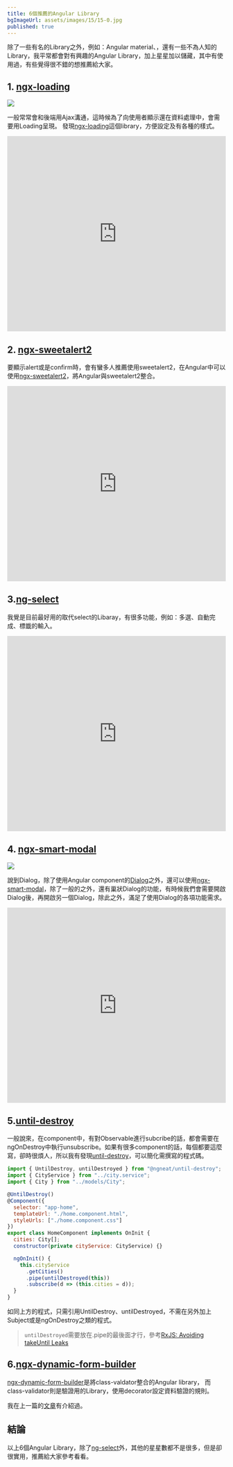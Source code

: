 ```yaml
---
title: 6個推薦的Angular Library
bgImageUrl: assets/images/15/15-0.jpg
published: true
---
```

除了一些有名的Library之外，例如：Angular material、，還有一些不為人知的Library，我平常都會對有興趣的Angular Library，加上星星加以儲藏，其中有使用過，有些覺得很不錯的想推薦給大家。

## 1. [ngx-loading](https://github.com/Zak-C/ngx-loading)

<img class="img-responsive" src="assets/images/15/15-1.gif"/>

一般常常會和後端用Ajax溝通，這時候為了向使用者顯示還在資料處理中，會需要用Loading呈現。
發現[ngx-loading](https://github.com/Zak-C/ngx-loading)這個library，方便設定及有各種的樣式。

<iframe width="100%" height="450" frameborder="0" src="https://stackblitz.com/edit/ngx-loading-blog?embed=1&file=src/app/app.component.html" ></iframe>

## 2. [ngx-sweetalert2](https://github.com/sweetalert2/ngx-sweetalert2)

要顯示alert或是confirm時，會有蠻多人推薦使用sweetalert2，在Angular中可以使用[ngx-sweetalert2](https://github.com/sweetalert2/ngx-sweetalert2)，將Angular與sweetalert2整合。

<iframe width="100%" height="450" frameborder="0" src="https://stackblitz.com/edit/ngx-sweetalert2-blog?embed=1&file=src/app/app.component.html" ></iframe>

## 3.[ng-select](https://github.com/ng-select/ng-select)

我覺是目前最好用的取代select的Libaray，有很多功能，例如：多選、自動完成、標韱的輸入。

<iframe width="100%" height="450" frameborder="0" src="https://stackblitz.com/edit/ngx-select-blog?embed=1&file=src/app/app.component.html" ></iframe>

## 4. [ngx-smart-modal](https://github.com/maximelafarie/ngx-smart-modal)

<img class="img-responsive" src="assets/images/15/15-2.png">

說到Dialog，除了使用Angular component的[Dialog](https://material.angular.io/components/dialog/overview)之外，還可以使用[ngx-smart-modal](https://github.com/maximelafarie/ngx-smart-modal)，除了一般的之外，還有巢狀Dialog的功能，有時候我們會需要開啟Dialog後，再開啟另一個Dialog，除此之外，滿足了使用Dialog的各項功能需求。

<iframe width="100%" height="450" frameborder="0" src="https://stackblitz.com/edit/ngx-smart-dialog-blog?embed=1&file=src/app/app.component.html" ></iframe>

## 5.[until-destroy](https://github.com/ngneat/until-destroy)

一般說來，在component中，有對Observable進行subcribe的話，都會需要在ngOnDestroy中執行unsubscribe。如果有很多component的話，每個都要這麼寫，卻時很煩人，所以我有發現[until-destroy](https://github.com/ngneat/until-destroy)，可以簡化需撰寫的程式碼。

```javascript
import { UntilDestroy, untilDestroyed } from "@ngneat/until-destroy";
import { CityService } from "../city.service";
import { City } from "../models/City";

@UntilDestroy()
@Component({
  selector: "app-home",
  templateUrl: "./home.component.html",
  styleUrls: ["./home.component.css"]
})
export class HomeComponent implements OnInit {
  cities: City[];
  constructor(private cityService: CityService) {}

  ngOnInit() {
    this.cityService
      .getCities()
      .pipe(untilDestroyed(this))
      .subscribe(d => (this.cities = d));
  }
}
```

如同上方的程式，只需引用UntilDestroy、untilDestroyed，不需在另外加上Subject或是ngOnDestroy之類的程式。

> ``untilDestroyed``需要放在.pipe的最後面才行，參考[RxJS: Avoiding takeUntil Leaks](https://medium.com/angular-in-depth/rxjs-avoiding-takeuntil-leaks-fb5182d047ef)


## 6.[ngx-dynamic-form-builder](https://github.com/EndyKaufman/ngx-dynamic-form-builder)


[ngx-dynamic-form-builder](https://github.com/EndyKaufman/ngx-dynamic-form-builder)是將class-valdator整合的Angular library， 而class-validator則是驗證用的Library，使用decorator設定資料驗證的規則。

我在上一篇的[文章](/class-validator-and-ngx-dynamic-form-builder)有介紹過。


## 結論

以上6個Angular Library，除了[ng-select](https://github.com/ng-select/ng-select)外，其他的星星數都不是很多，但是卻很實用，推薦給大家參考看看。



